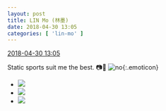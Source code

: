 ```yaml
---
layout: post
title: LIN Mo (林墨)
date: 2018-04-30 13:05
categories: [ 'lin-mo' ]
---
```


<div class="weibo-info">
  <a href="https://weibo.com/6108312042/Getg3lQDf">2018-04-30 13:05</a>
</div>

Static sports suit me the best. :camera::running: ![no](https://img.t.sinajs.cn/t4/appstyle/expression/ext/normal/1e/2018new_no_org.png){:.emoticon}

<!-- more -->

<ul class="weibo-pic-list-1">
  <li class="weibo-pic">
    <a href="https://wx4.sinaimg.cn/mw690/006FnQZYly1fqul8cgm5lj33vc2kwe83.jpg"><img src="https://wx4.sinaimg.cn/thumb150/006FnQZYly1fqul8cgm5lj33vc2kwe83.jpg"/></a>
  </li>
  <li class="weibo-pic">
    <a href="https://wx4.sinaimg.cn/mw690/006FnQZYly1fqul86kby7j33vc2kw7wk.jpg"><img src="https://wx4.sinaimg.cn/thumb150/006FnQZYly1fqul86kby7j33vc2kw7wk.jpg"/></a>
  </li>
  <li class="weibo-pic">
    <a href="https://wx4.sinaimg.cn/mw690/006FnQZYly1fqul8hvnl1j33vc2kw1l0.jpg"><img src="https://wx4.sinaimg.cn/thumb150/006FnQZYly1fqul8hvnl1j33vc2kw1l0.jpg"/></a>
  </li>
</ul>
